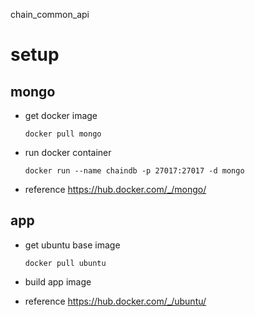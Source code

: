 chain_common_api

# setup
## mongo
* get docker image
  ```
  docker pull mongo
  ```
* run docker container
  ```
  docker run --name chaindb -p 27017:27017 -d mongo
  ```
* reference
  https://hub.docker.com/_/mongo/

## app
* get ubuntu base image
  ```
  docker pull ubuntu
  ```
* build app image

* reference
  https://hub.docker.com/_/ubuntu/